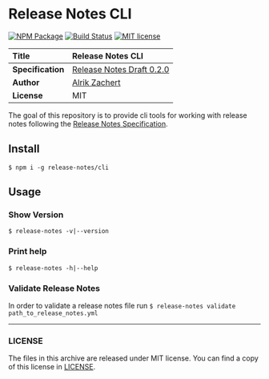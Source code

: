 # Release Notes CLI

[![NPM Package](https://img.shields.io/npm/v/@release-notes/cli.svg)](https://www.npmjs.com/package/@release-notes/cli)
[![Build Status](https://travis-ci.org/release-notes/release-notes-cli.svg?branch=master)](https://travis-ci.org/release-notes/release-notes-cli)
[![MIT license](https://img.shields.io/github/license/release-notes/release-notes-cli.svg)](LICENSE)


**Title**   | Release Notes CLI
:-----------|:---------------------------
**Specification** | [Release Notes Draft 0.2.0](https://github.com/release-notes/release-notes-spec/blob/0.2.0/README.md)
**Author**  | [Alrik Zachert](https://github.com/alrik)
**License** | MIT

The goal of this repository is to provide cli tools for working with
release notes following the [Release Notes Specification](https://github.com/release-notes/release-notes-spec).

## Install

`$ npm i -g release-notes/cli`

## Usage

### Show Version

`$ release-notes -v|--version`

### Print help

`$ release-notes -h|--help`

### Validate Release Notes

In order to validate a release notes file run `$ release-notes validate path_to_release_notes.yml`

---

### LICENSE

The files in this archive are released under MIT license.
You can find a copy of this license in [LICENSE](LICENSE).
